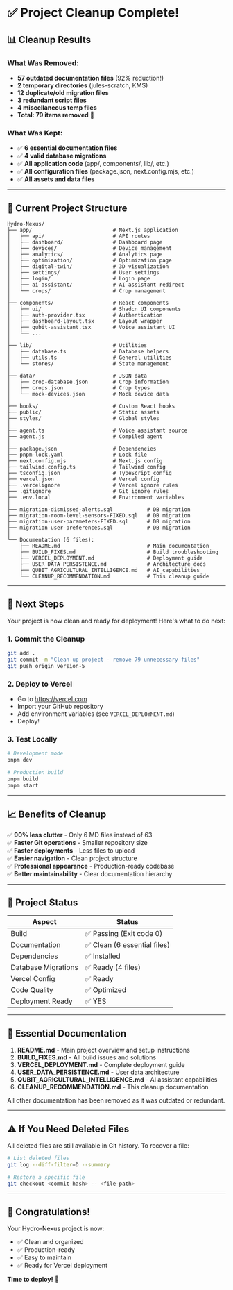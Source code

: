 # ✅ Project Cleanup Complete!

## 📊 Cleanup Results

### What Was Removed:
- **57 outdated documentation files** (92% reduction!)
- **2 temporary directories** (jules-scratch, KMS)
- **12 duplicate/old migration files**
- **3 redundant script files**
- **4 miscellaneous temp files**
- **Total: 79 items removed** 🎉

### What Was Kept:
- ✅ **6 essential documentation files**
- ✅ **4 valid database migrations**
- ✅ **All application code** (app/, components/, lib/, etc.)
- ✅ **All configuration files** (package.json, next.config.mjs, etc.)
- ✅ **All assets and data files**

---

## 📁 Current Project Structure

```
Hydro-Nexus/
├── app/                          # Next.js application
│   ├── api/                      # API routes
│   ├── dashboard/                # Dashboard page
│   ├── devices/                  # Device management
│   ├── analytics/                # Analytics page
│   ├── optimization/             # Optimization page
│   ├── digital-twin/             # 3D visualization
│   ├── settings/                 # User settings
│   ├── login/                    # Login page
│   ├── ai-assistant/             # AI assistant redirect
│   └── crops/                    # Crop management
│
├── components/                   # React components
│   ├── ui/                       # Shadcn UI components
│   ├── auth-provider.tsx         # Authentication
│   ├── dashboard-layout.tsx      # Layout wrapper
│   ├── qubit-assistant.tsx       # Voice assistant UI
│   └── ...
│
├── lib/                          # Utilities
│   ├── database.ts               # Database helpers
│   ├── utils.ts                  # General utilities
│   └── stores/                   # State management
│
├── data/                         # JSON data
│   ├── crop-database.json        # Crop information
│   ├── crops.json                # Crop types
│   └── mock-devices.json         # Mock device data
│
├── hooks/                        # Custom React hooks
├── public/                       # Static assets
├── styles/                       # Global styles
│
├── agent.ts                      # Voice assistant source
├── agent.js                      # Compiled agent
│
├── package.json                  # Dependencies
├── pnpm-lock.yaml                # Lock file
├── next.config.mjs               # Next.js config
├── tailwind.config.ts            # Tailwind config
├── tsconfig.json                 # TypeScript config
├── vercel.json                   # Vercel config
├── .vercelignore                 # Vercel ignore rules
├── .gitignore                    # Git ignore rules
├── .env.local                    # Environment variables
│
├── migration-dismissed-alerts.sql           # DB migration
├── migration-room-level-sensors-FIXED.sql   # DB migration
├── migration-user-parameters-FIXED.sql      # DB migration
├── migration-user-preferences.sql           # DB migration
│
└── Documentation (6 files):
    ├── README.md                            # Main documentation
    ├── BUILD_FIXES.md                       # Build troubleshooting
    ├── VERCEL_DEPLOYMENT.md                 # Deployment guide
    ├── USER_DATA_PERSISTENCE.md             # Architecture docs
    ├── QUBIT_AGRICULTURAL_INTELLIGENCE.md   # AI capabilities
    └── CLEANUP_RECOMMENDATION.md            # This cleanup guide
```

---

## 🚀 Next Steps

Your project is now clean and ready for deployment! Here's what to do next:

### 1. Commit the Cleanup
```bash
git add .
git commit -m "Clean up project - remove 79 unnecessary files"
git push origin version-5
```

### 2. Deploy to Vercel
- Go to https://vercel.com
- Import your GitHub repository
- Add environment variables (see `VERCEL_DEPLOYMENT.md`)
- Deploy!

### 3. Test Locally
```bash
# Development mode
pnpm dev

# Production build
pnpm build
pnpm start
```

---

## 📈 Benefits of Cleanup

✅ **90% less clutter** - Only 6 MD files instead of 63  
✅ **Faster Git operations** - Smaller repository size  
✅ **Faster deployments** - Less files to upload  
✅ **Easier navigation** - Clean project structure  
✅ **Professional appearance** - Production-ready codebase  
✅ **Better maintainability** - Clear documentation hierarchy  

---

## 🎯 Project Status

| Aspect | Status |
|--------|--------|
| Build | ✅ Passing (Exit code 0) |
| Documentation | ✅ Clean (6 essential files) |
| Dependencies | ✅ Installed |
| Database Migrations | ✅ Ready (4 files) |
| Vercel Config | ✅ Ready |
| Code Quality | ✅ Optimized |
| Deployment Ready | ✅ YES |

---

## 📝 Essential Documentation

1. **README.md** - Main project overview and setup instructions
2. **BUILD_FIXES.md** - All build issues and solutions
3. **VERCEL_DEPLOYMENT.md** - Complete deployment guide
4. **USER_DATA_PERSISTENCE.md** - User data architecture
5. **QUBIT_AGRICULTURAL_INTELLIGENCE.md** - AI assistant capabilities
6. **CLEANUP_RECOMMENDATION.md** - This cleanup documentation

All other documentation has been removed as it was outdated or redundant.

---

## ⚠️ If You Need Deleted Files

All deleted files are still available in Git history. To recover a file:

```bash
# List deleted files
git log --diff-filter=D --summary

# Restore a specific file
git checkout <commit-hash> -- <file-path>
```

---

## 🎉 Congratulations!

Your Hydro-Nexus project is now:
- ✅ Clean and organized
- ✅ Production-ready
- ✅ Easy to maintain
- ✅ Ready for Vercel deployment

**Time to deploy!** 🚀
